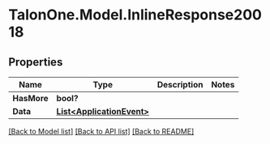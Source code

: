 # TalonOne.Model.InlineResponse20018
## Properties

Name | Type | Description | Notes
------------ | ------------- | ------------- | -------------
**HasMore** | **bool?** |  | 
**Data** | [**List&lt;ApplicationEvent&gt;**](ApplicationEvent.md) |  | 

[[Back to Model list]](../README.md#documentation-for-models) [[Back to API list]](../README.md#documentation-for-api-endpoints) [[Back to README]](../README.md)

